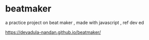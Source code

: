# beatmaker
a practice project on beat maker , made with javascript , ref dev ed

https://devadula-nandan.github.io/beatmaker/
